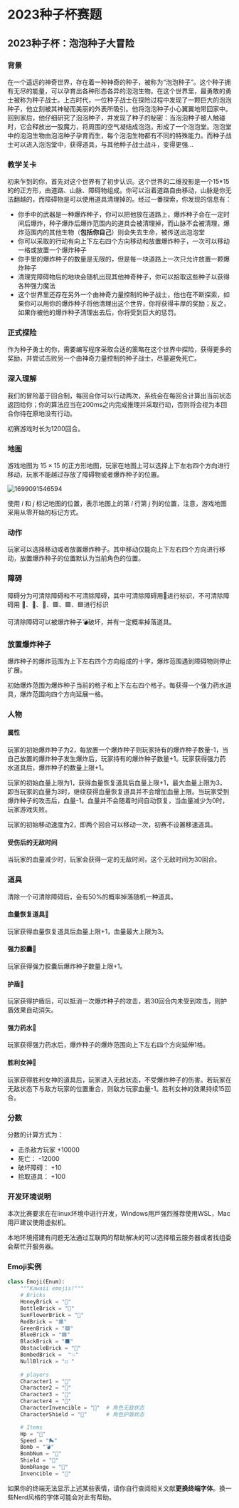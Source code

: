 # 2023种子杯赛题

## 2023种子杯：泡泡种子大冒险

### 背景

在一个遥远的神奇世界，存在着一种神奇的种子，被称为“泡泡种子”。这个种子拥有无尽的能量，可以孕育出各种形态各异的泡泡生物。在这个世界里，最勇敢的勇士被称为种子战士。上古时代，一位种子战士在探险过程中发现了一颗巨大的泡泡种子，他立刻被其神秘而美丽的外表所吸引。他将泡泡种子小心翼翼地带回家中。回到家后，他仔细研究了泡泡种子，并发现了种子的秘密：当泡泡种子被人触碰时，它会释放出一股魔力，将周围的空气凝结成泡泡，形成了一个泡泡堂。泡泡堂中的泡泡生物由泡泡种子孕育而生，每个泡泡生物都有不同的特殊能力。而种子战士可以进入泡泡堂中，获得道具，与其他种子战士战斗，变得更强...

### 教学关卡

初来乍到的你，首先对这个世界有了初步认识。这个世界的二维投影是一个15*15的的正方形，由道路、山脉、障碍物组成。你可以沿着道路自由移动，山脉是你无法翻越的，而障碍物是可以使用道具清理掉的。经过一番探索，你发现的信息有：

- 你手中的武器是一种爆炸种子，你可以把他放在道路上，爆炸种子会在一定时间后爆炸，种子爆炸后爆炸范围内的道具会被清理掉，而山脉不会被清理，爆炸范围内的其他生物（**包括你自己**）则会失去生命，被传送出泡泡堂
- 你可以采取的行动有向上下左右四个方向移动和放置爆炸种子，一次可以移动一格或放置一个爆炸种子
- 你手里的爆炸种子的数量是无限的，但是每一块道路上一次只允许放置一颗爆炸种子
- 清理完障碍物后的地块会随机出现其他神奇种子，你可以拾取这些种子以获得各种强力魔法
- 这个世界里还存在另外一个由神奇力量控制的种子战士，他也在不断探索，如果你可以用你的爆炸种子将他清理出这个世界，你将获得丰厚的奖励；反之，如果你被他的爆炸种子清理出去后，你将受到巨大的惩罚。

### 正式探险

作为种子勇士的你，需要编写程序采取合适的策略在这个世界中探险，获得更多的奖励，并尝试击败另一个由神奇力量控制的种子战士，尽量避免死亡。

### 深入理解

我们的冒险基于回合制，每回合你可以行动两次，系统会在每回合计算出当前状态返回给你；你的算法应当在200ms之内完成推理并采取行动，否则将会视为本回合你待在原地没有行动。

初赛游戏时长为1200回合。

### 地图

游戏地图为 $15 \times 15$ 的正方形地图，玩家在地图上可以选择上下左右四个方向进行移动，玩家不能越过存放了障碍物或者爆炸种子的位置。

![1699091546594](image/2023种子杯赛题/1699091546594.png)

使用 $i$ 和 $j$ 标记地图的位置，表示地图上的第 $i$ 行第 $j$ 列的位置，注意，游戏地图采用从零开始的标记方式。

### 动作

玩家可以选择移动或者放置爆炸种子。其中移动仅能向上下左右四个方向进行移动，放置爆炸种子的位置默认为当前角色的位置。

### 障碍

障碍分为可清除障碍和不可清除障碍，其中可清除障碍用🧱进行标识，不可清除障碍用 🍯、🏺、🌻、🟥、🟩、🟦进行标识

可清除障碍可以被爆炸种子💣破坏，并有一定概率掉落道具。

### 放置爆炸种子

爆炸种子的爆炸范围为上下左右四个方向组成的十字，爆炸范围遇到障碍物则停止扩展。

初始爆炸范围为爆炸种子当前的格子和上下左右四个格子。每获得一个强力药水道具，爆炸范围向四个方向延展一格。

### 人物

#### 属性

玩家的初始爆炸种子为2，每放置一个爆炸种子则玩家持有的爆炸种子数量-1，当自己放置的爆炸种子发生爆炸后，玩家持有的爆炸种子数量+1。玩家获得强力药水道具后，爆炸种子的数量上限+1。

玩家的初始血量上限为1，获得血量恢复道具后血量上限+1，最大血量上限为3，即当玩家的血量为3时，继续获得血量恢复道具并不会增加血量上限。当玩家受到爆炸种子的攻击后，血量-1。血量并不会随着时间自动恢复，当血量减少为0时，玩家游戏失败。

玩家的初始移动速度为2，即两个回合可以移动一次，初赛不设置移速道具。

#### 受伤后的无敌时间

当玩家的血量减少时，玩家会获得一定的无敌时间，这个无敌时间为30回合。

### 道具

清除一个可清除障碍后，会有50%的概率掉落随机一种道具。

#### 血量恢复道具💖

玩家获得血量恢复道具后血量上限+1，血量最大上限为3。

#### 强力胶囊💊

玩家获得强力胶囊后爆炸种子数量上限+1。

#### 护盾🔰

玩家获得护盾后，可以抵消一次爆炸种子的攻击，若30回合内未受到攻击，则护盾效果自动消失。

#### 强力药水🧪

玩家获得强力药水后，爆炸种子的爆炸范围向上下左右四个方向延伸1格。

#### 胜利女神🗽

玩家获得胜利女神的道具后，玩家进入无敌状态，不受爆炸种子的伤害。若玩家在无敌状态下与敌方玩家的位置重合，则敌方玩家血量-1。胜利女神的效果持续15回合。


### 分数

分数的计算方式为：
* 击杀敌方玩家 +10000
* 死亡： -12000
* 破坏障碍： +10
* 拾取道具： +100

### 开发环境说明

本次比赛要求在在linux环境中进⾏开发，Windows⽤⼾强烈推荐使⽤WSL，Mac⽤⼾建议使⽤虚拟机。

本地环境搭建有问题⽆法通过互联⽹的帮助解决的可以选择租云服务器或者找组委会帮忙开服务器。

### Emoji实例

```python
class Emoji(Enum):
    """Kawaii emojis!"""
    # Bricks
    HoneyBrick = "🍯"
    BottleBrick = "🏺"
    SunFlowerBrick = "🌻"
    RedBrick = "🟥"
    GreenBrick = "🟩"
    BlueBrick = "🟦"
    BlackBrick = "⬛"
    ObstacleBrick = "🧱"
    BombedBrick =  "💥"
    NullBlrick = "◻️ "
    
    # players
    Character1 = "🦸‍️"
    Character2 = "🦹‍️️"
    Character3 = "🧝️"
    Character4 = "🧛"
    CharacterInvencible = "👼"  # 角色无敌状态
    CharacterShield = "👒"      # 角色护盾状态

    # Items
    Hp = "💖"
    Speed = "🛼"
    Bomb = "💣"
    BombNum = "💊"
    Shield = "🔰"
    BombRange = "🧪"
    Invencible = "🗽"
```

如果你的终端无法显示上述某些表情，请你自行查阅相关文献**更换终端字体**。换一些Nerd风格的字体可能会对此有帮助。